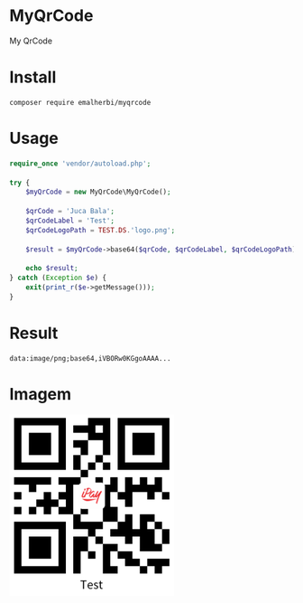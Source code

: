 # MyQrCode

My QrCode

# Install

```
composer require emalherbi/myqrcode
```

# Usage

```php
require_once 'vendor/autoload.php';

try {
    $myQrCode = new MyQrCode\MyQrCode();

    $qrCode = 'Juca Bala';
    $qrCodeLabel = 'Test';
    $qrCodeLogoPath = TEST.DS.'logo.png';

    $result = $myQrCode->base64($qrCode, $qrCodeLabel, $qrCodeLogoPath);

    echo $result;
} catch (Exception $e) {
    exit(print_r($e->getMessage()));
}
```

# Result

```
data:image/png;base64,iVBORw0KGgoAAAA...
```

# Imagem

![QrCode](./test/qrcode.png)
